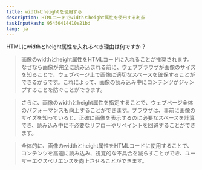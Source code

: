 ```yaml
---
title: widthとheightを使用する
description: HTMLコードでwidthとheight属性を使用する利点
taskInputHash: 95450414410e21bd
lang: ja
---
```

HTMLにwidthとheight属性を入れるべき理由は何ですか？

> 画像のwidthとheight属性をHTMLコードに入れることが推奨されます。なぜなら画像が完全に読み込まれる前に、ウェブブラウザが画像のサイズを知ることで、ウェブページ上で画像に適切なスペースを確保することができるからです。これによって、画像の読み込み中にコンテンツがジャンプすることを防ぐことができます。

> さらに、画像のwidthとheight属性を指定することで、ウェブページ全体のパフォーマンスも向上することができます。ブラウザは、事前に画像のサイズを知っていると、正確に画像を表示するのに必要なスペースを計算でき、読み込み中に不必要なリフローやリペイントを回避することができます。

> 全体的に、画像のwidthとheight属性をHTMLコードに使用することで、コンテンツを高速に読み込み、視覚的な不具合を減らすことができ、ユーザーエクスペリエンスを向上させることができます。
